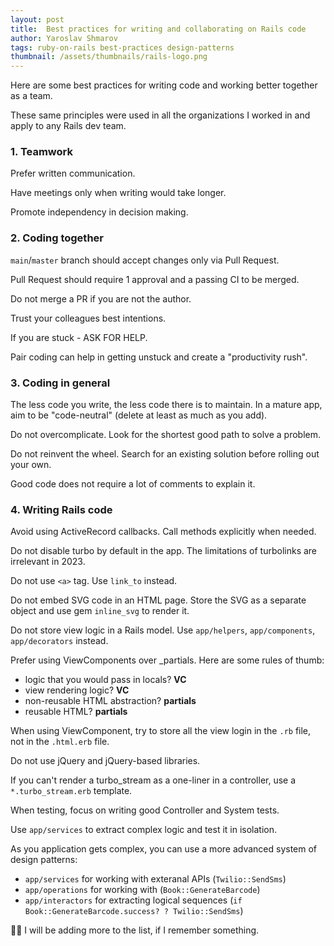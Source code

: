 ```yaml
---
layout: post
title:  Best practices for writing and collaborating on Rails code
author: Yaroslav Shmarov
tags: ruby-on-rails best-practices design-patterns
thumbnail: /assets/thumbnails/rails-logo.png
---
```


Here are some best practices for writing code and working better together as a team.

These same principles were used in all the organizations I worked in and apply to any Rails dev team.

### 1. Teamwork

Prefer written communication.

Have meetings only when writing would take longer.

Promote independency in decision making.

### 2. Coding together

`main`/`master` branch should accept changes only via Pull Request.

Pull Request should require 1 approval and a passing CI to be merged.

Do not merge a PR if you are not the author.

Trust your colleagues best intentions.

If you are stuck - ASK FOR HELP.

Pair coding can help in getting unstuck and create a "productivity rush".

### 3. Coding in general

The less code you write, the less code there is to maintain. In a mature app, aim to be "code-neutral" (delete at least as much as you add).

Do not overcomplicate. Look for the shortest good path to solve a problem.

Do not reinvent the wheel. Search for an existing solution before rolling out your own.

Good code does not require a lot of comments to explain it.

### 4. Writing Rails code

Avoid using ActiveRecord callbacks. Call methods explicitly when needed.

Do not disable turbo by default in the app. The limitations of turbolinks are irrelevant in 2023.

Do not use `<a>` tag. Use `link_to` instead.

Do not embed SVG code in an HTML page. Store the SVG as a separate object and use gem `inline_svg` to render it.

Do not store view logic in a Rails model. Use `app/helpers`, `app/components`, `app/decorators` instead.

Prefer using ViewComponents over _partials. Here are some rules of thumb:
- logic that you would pass in locals? **VC**
- view rendering logic? **VC**
- non-reusable HTML abstraction? **partials**
- reusable HTML? **partials**

When using ViewComponent, try to store all the view login in the `.rb` file, not in the `.html.erb` file.

Do not use jQuery and jQuery-based libraries.

If you can't render a turbo_stream as a one-liner in a controller, use a `*.turbo_stream.erb` template.

When testing, focus on writing good Controller and System tests.

Use `app/services` to extract complex logic and test it in isolation.

As you application gets complex, you can use a more advanced system of design patterns:
- `app/services` for working with exteranal APIs (`Twilio::SendSms`)
- `app/operations` for working with (`Book::GenerateBarcode`)
- `app/interactors` for extracting logical sequences (`if Book::GenerateBarcode.success? ? Twilio::SendSms`)

🤔💭 I will be adding more to the list, if I remember something.
